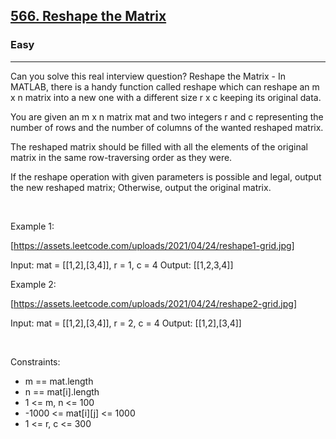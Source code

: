 <h2><a href="https://leetcode.com/problems/reshape-the-matrix/">566. Reshape the Matrix</a></h2><h3>Easy</h3><hr>Can you solve this real interview question? Reshape the Matrix - In MATLAB, there is a handy function called reshape which can reshape an m x n matrix into a new one with a different size r x c keeping its original data.

You are given an m x n matrix mat and two integers r and c representing the number of rows and the number of columns of the wanted reshaped matrix.

The reshaped matrix should be filled with all the elements of the original matrix in the same row-traversing order as they were.

If the reshape operation with given parameters is possible and legal, output the new reshaped matrix; Otherwise, output the original matrix.

 

Example 1:

[https://assets.leetcode.com/uploads/2021/04/24/reshape1-grid.jpg]


Input: mat = [[1,2],[3,4]], r = 1, c = 4
Output: [[1,2,3,4]]


Example 2:

[https://assets.leetcode.com/uploads/2021/04/24/reshape2-grid.jpg]


Input: mat = [[1,2],[3,4]], r = 2, c = 4
Output: [[1,2],[3,4]]


 

Constraints:

 * m == mat.length
 * n == mat[i].length
 * 1 <= m, n <= 100
 * -1000 <= mat[i][j] <= 1000
 * 1 <= r, c <= 300